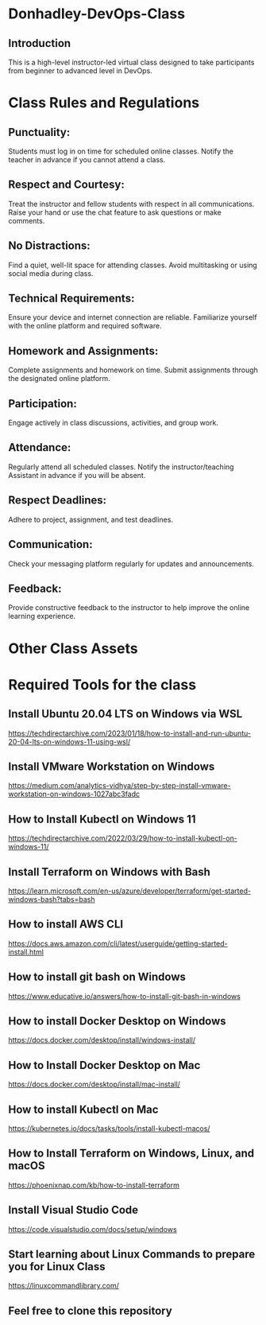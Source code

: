# Donhadley-DevOps-Class 
## Introduction
This is a high-level instructor-led virtual class designed to take participants from beginner to advanced level in DevOps.

# Class Rules and Regulations

## Punctuality: 
Students must log in on time for scheduled online classes.
Notify the teacher in advance if you cannot attend a class.

## Respect and Courtesy:

Treat the instructor and fellow students with respect in all communications.
Raise your hand or use the chat feature to ask questions or make comments.

## No Distractions:

Find a quiet, well-lit space for attending classes.
Avoid multitasking or using social media during class.

## Technical Requirements:

Ensure your device and internet connection are reliable.
Familiarize yourself with the online platform and required software.

## Homework and Assignments:

Complete assignments and homework on time.
Submit assignments through the designated online platform.

## Participation:
Engage actively in class discussions, activities, and group work.

## Attendance:
Regularly attend all scheduled classes.
Notify the instructor/teaching Assistant in advance if you will be absent.

## Respect Deadlines:
Adhere to project, assignment, and test deadlines.

## Communication:

Check your messaging platform regularly for updates and announcements.

## Feedback:
Provide constructive feedback to the instructor to help improve the online learning experience.

# Other Class Assets

# Required Tools for the class

## Install Ubuntu 20.04 LTS on Windows via WSL
https://techdirectarchive.com/2023/01/18/how-to-install-and-run-ubuntu-20-04-lts-on-windows-11-using-wsl/

## Install VMware Workstation on Windows
https://medium.com/analytics-vidhya/step-by-step-install-vmware-workstation-on-windows-1027abc3fadc

## How to Install Kubectl on Windows 11
https://techdirectarchive.com/2022/03/29/how-to-install-kubectl-on-windows-11/

## Install Terraform on Windows with Bash
https://learn.microsoft.com/en-us/azure/developer/terraform/get-started-windows-bash?tabs=bash

## How to install AWS CLI
https://docs.aws.amazon.com/cli/latest/userguide/getting-started-install.html

## How to install git bash on Windows
https://www.educative.io/answers/how-to-install-git-bash-in-windows

## How to install Docker Desktop on Windows
https://docs.docker.com/desktop/install/windows-install/

## How to Install Docker Desktop on Mac
https://docs.docker.com/desktop/install/mac-install/

## How to install Kubectl on Mac
https://kubernetes.io/docs/tasks/tools/install-kubectl-macos/

## How to Install Terraform on Windows, Linux, and macOS
https://phoenixnap.com/kb/how-to-install-terraform

## Install Visual Studio Code 
https://code.visualstudio.com/docs/setup/windows

## Start learning about Linux Commands to prepare you for Linux Class
https://linuxcommandlibrary.com/

## Feel free to clone this repository
